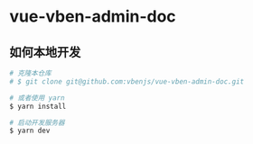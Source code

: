 # vue-vben-admin-doc

## 如何本地开发

```bash
# 克隆本仓库
# $ git clone git@github.com:vbenjs/vue-vben-admin-doc.git

# 或者使用 yarn
$ yarn install

# 启动开发服务器
$ yarn dev
```
